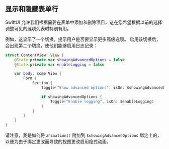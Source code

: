 显示和隐藏表单行
---

SwiftUI 允许我们根据需要在表单中添加和删除项目，这在您希望根据以前的选择调整可见的选项列表时特别有用。

例如，这显示了一个切换，提示用户是否要显示更多高级选项。 启用该切换后，会出现第二个切换，使他们能够启用日志记录：

```swift
struct ContentView: View {
    @State private var showingAdvancedOptions = false
    @State private var enableLogging = false

    var body: some View {
        Form {
            Section {
                Toggle("Show advanced options", isOn: $showingAdvancedOptions.animation())

                if showingAdvancedOptions {
                    Toggle("Enable logging", isOn: $enableLogging)
                }
            }
        }
    }
}
```

请注意，我是如何将 `animation()` 附加到 `$showingAdvancedOptions` 绑定上的，以便为由于绑定更改而导致的视图更改启用隐式动画。